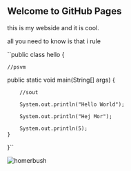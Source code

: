 ## Welcome to GitHub Pages

this is my webside and it is cool.

all you need to know is that i rule

``public class hello {
    
    //psvm
   
   public static void main(String[] args) {
        
        //sout
        
        System.out.println("Hello World");
        
        System.out.println("Hej Mor");
        
        System.out.println(5);
    }
    
}``


![homerbush](https://upload.wikimedia.org/wikipedia/en/0/02/Homer_Simpson_2006.png)
